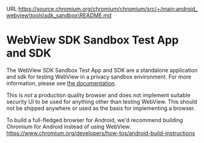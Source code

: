 URL:https://source.chromium.org/chromium/chromium/src/+/main:android_webview\tools\sdk_sandbox\README.md
# WebView SDK Sandbox Test App and SDK

The WebView SDK Sandbox Test App and SDK are a standalone application and sdk
for testing WebView in a privacy sandbox environment. For more
information, please see [the
documentation](/android_webview/docs/privacy-sandbox.md).

This is *not* a production quality browser and does not implement suitable
security UI to be used for anything other than testing WebView. This should not
be shipped anywhere or used as the basis for implementing a browser.

To build a full-fledged browser for Android, we'd recommend building Chromium
for Android instead of using WebView:
https://www.chromium.org/developers/how-tos/android-build-instructions

